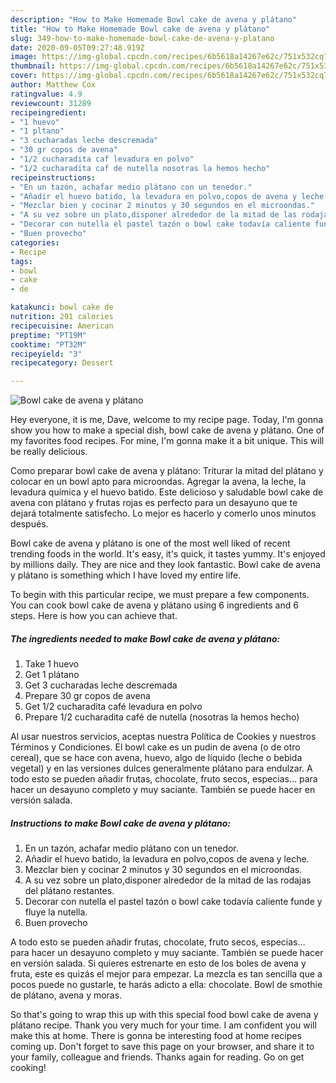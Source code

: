 ```yaml
---
description: "How to Make Homemade Bowl cake de avena y plátano"
title: "How to Make Homemade Bowl cake de avena y plátano"
slug: 349-how-to-make-homemade-bowl-cake-de-avena-y-platano
date: 2020-09-05T09:27:48.919Z
image: https://img-global.cpcdn.com/recipes/6b5618a14267e62c/751x532cq70/bowl-cake-de-avena-y-platano-foto-principal.jpg
thumbnail: https://img-global.cpcdn.com/recipes/6b5618a14267e62c/751x532cq70/bowl-cake-de-avena-y-platano-foto-principal.jpg
cover: https://img-global.cpcdn.com/recipes/6b5618a14267e62c/751x532cq70/bowl-cake-de-avena-y-platano-foto-principal.jpg
author: Matthew Cox
ratingvalue: 4.9
reviewcount: 31289
recipeingredient:
- "1 huevo"
- "1 pltano"
- "3 cucharadas leche descremada"
- "30 gr copos de avena"
- "1/2 cucharadita caf levadura en polvo"
- "1/2 cucharadita caf de nutella nosotras la hemos hecho"
recipeinstructions:
- "En un tazón, achafar medio plátano con un tenedor."
- "Añadir el huevo batido, la levadura en polvo,copos de avena y leche."
- "Mezclar bien y cocinar 2 minutos y 30 segundos en el microondas."
- "A su vez sobre un plato,disponer alrededor de la mitad de las rodajas del plátano restantes."
- "Decorar con nutella el pastel tazón o bowl cake todavía caliente funde y fluye la nutella."
- "Buen provecho"
categories:
- Recipe
tags:
- bowl
- cake
- de

katakunci: bowl cake de 
nutrition: 291 calories
recipecuisine: American
preptime: "PT19M"
cooktime: "PT32M"
recipeyield: "3"
recipecategory: Dessert

---
```



![Bowl cake de avena y plátano](https://img-global.cpcdn.com/recipes/6b5618a14267e62c/751x532cq70/bowl-cake-de-avena-y-platano-foto-principal.jpg)

Hey everyone, it is me, Dave, welcome to my recipe page. Today, I'm gonna show you how to make a special dish, bowl cake de avena y plátano. One of my favorites food recipes. For mine, I'm gonna make it a bit unique. This will be really delicious.

Como preparar bowl cake de avena y plátano: Triturar la mitad del plátano y colocar en un bowl apto para microondas. Agregar la avena, la leche, la levadura química y el huevo batido. Este delicioso y saludable bowl cake de avena con plátano y frutas rojas es perfecto para un desayuno que te dejará totalmente satisfecho. Lo mejor es hacerlo y comerlo unos minutos después.

Bowl cake de avena y plátano is one of the most well liked of recent trending foods in the world. It's easy, it's quick, it tastes yummy. It's enjoyed by millions daily. They are nice and they look fantastic. Bowl cake de avena y plátano is something which I have loved my entire life.


To begin with this particular recipe, we must prepare a few components. You can cook bowl cake de avena y plátano using 6 ingredients and 6 steps. Here is how you can achieve that.

<!--inarticleads1-->

##### The ingredients needed to make Bowl cake de avena y plátano:

1. Take 1 huevo
1. Get 1 plátano
1. Get 3 cucharadas leche descremada
1. Prepare 30 gr copos de avena
1. Get 1/2 cucharadita café levadura en polvo
1. Prepare 1/2 cucharadita café de nutella (nosotras la hemos hecho)


Al usar nuestros servicios, aceptas nuestra Política de Cookies y nuestros Términos y Condiciones. El bowl cake es un pudin de avena (o de otro cereal), que se hace con avena, huevo, algo de líquido (leche o bebida vegetal) y en las versiones dulces generalmente plátano para endulzar. A todo esto se pueden añadir frutas, chocolate, fruto secos, especias… para hacer un desayuno completo y muy saciante. También se puede hacer en versión salada. 

<!--inarticleads2-->

##### Instructions to make Bowl cake de avena y plátano:

1. En un tazón, achafar medio plátano con un tenedor.
1. Añadir el huevo batido, la levadura en polvo,copos de avena y leche.
1. Mezclar bien y cocinar 2 minutos y 30 segundos en el microondas.
1. A su vez sobre un plato,disponer alrededor de la mitad de las rodajas del plátano restantes.
1. Decorar con nutella el pastel tazón o bowl cake todavía caliente funde y fluye la nutella.
1. Buen provecho


A todo esto se pueden añadir frutas, chocolate, fruto secos, especias… para hacer un desayuno completo y muy saciante. También se puede hacer en versión salada. Si quieres estrenarte en esto de los boles de avena y fruta, este es quizás el mejor para empezar. La mezcla es tan sencilla que a pocos puede no gustarle, te harás adicto a ella: chocolate. Bowl de smothie de plátano, avena y moras. 

So that's going to wrap this up with this special food bowl cake de avena y plátano recipe. Thank you very much for your time. I am confident you will make this at home. There is gonna be interesting food at home recipes coming up. Don't forget to save this page on your browser, and share it to your family, colleague and friends. Thanks again for reading. Go on get cooking!
